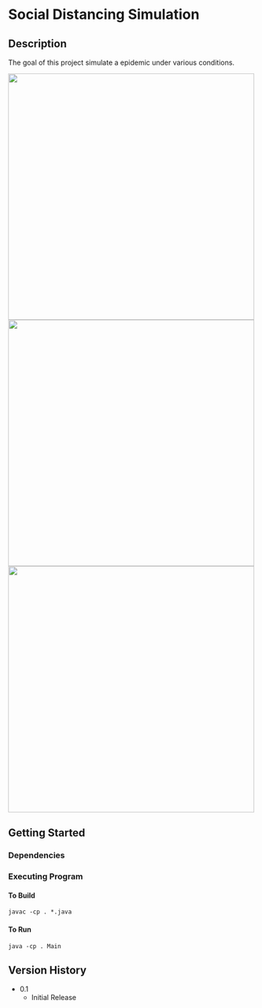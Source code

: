 # Social Distancing Simulation

## Description
The goal of this project simulate a epidemic under various conditions.

<img src="https://i.ibb.co/ZKcf8Q7/home.png" width="500" height="500">
<img src="https://i.ibb.co/FqTPTL7/exp1.png" width="500" height="500">
<img src="https://i.ibb.co/VM301CL/result.png" width="500" height="500">

## Getting Started

### Dependencies

### Executing Program

#### To Build
`javac -cp . *.java`

#### To Run
`java -cp . Main`

## Version History
- 0.1
  * Initial Release
